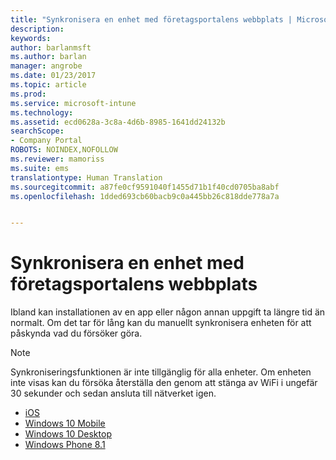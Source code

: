 ```yaml
---
title: "Synkronisera en enhet med företagsportalens webbplats | Microsoft Docs"
description: 
keywords: 
author: barlanmsft
ms.author: barlan
manager: angrobe
ms.date: 01/23/2017
ms.topic: article
ms.prod: 
ms.service: microsoft-intune
ms.technology: 
ms.assetid: ecd0628a-3c8a-4d6b-8985-1641dd24132b
searchScope:
- Company Portal
ROBOTS: NOINDEX,NOFOLLOW
ms.reviewer: mamoriss
ms.suite: ems
translationtype: Human Translation
ms.sourcegitcommit: a87fe0cf9591040f1455d71b1f40cd0705ba8abf
ms.openlocfilehash: 1dded693cb60bacb9c0a445bb26c818dde778a7a


---
```



# <a name="sync-your-device-with-the-company-portal-website"></a>Synkronisera en enhet med företagsportalens webbplats

Ibland kan installationen av en app eller någon annan uppgift ta längre tid än normalt. Om det tar för lång kan du manuellt synkronisera enheten för att påskynda vad du försöker göra.

> [!Note]
> Synkroniseringsfunktionen är inte tillgänglig för alla enheter. Om enheten inte visas kan du försöka återställa den genom att stänga av WiFi i ungefär 30 sekunder och sedan ansluta till nätverket igen.

* [iOS](sync-your-device-manually-ios.md)
* [Windows 10 Mobile](sync-your-device-manually-windows.md#windows-10-mobile)
* [Windows 10 Desktop](sync-your-device-manually-windows.md#windows-10-desktop)
* [Windows Phone 8.1](sync-your-device-manually-windows.md#windows-phone-81)



<!--HONumber=Jan17_HO4-->


